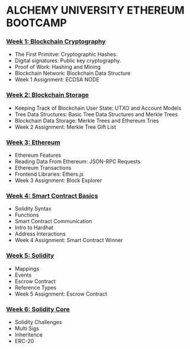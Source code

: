 # ALCHEMY UNIVERSITY ETHEREUM BOOTCAMP

### [Week 1: Blockchain Cryptography](https://github.com/robinpunn/alchemy-university-ethereum-bootcamp/tree/main/week1)
+ The First Primitve: Cryptographic Hashes.
+ Digital signatures: Public key cryptography.
+ Proof of Work: Hashing and Mining
+ Blockchain Network: Blockchain Data Structure
+ Week 1 Assignment: ECDSA NODE

### [Week 2: Blockchain Storage](https://github.com/robinpunn/alchemy-university-ethereum-bootcamp/tree/main/week2#blockchain-data-storage)
+ Keeping Track of Blockchain User State: UTXO and Account Models
+ Tree Data Structures: Basic Tree Data Structures and Merkle Trees
+ Blockchain Data Storage: Merkle Trees and Ethereum Tries
+ Week 2 Assignment: Merkle Tree Gift List

### [Week 3: Ethereum](https://github.com/robinpunn/alchemy-university-ethereum-bootcamp/tree/main/week3)
+ Ethereum Features
+ Reading Data From Ethereum: JSON-RPC Requests
+ Ethereum Transactions
+ Frontend Libraries: Ethers.js
+ Week 3 Assignment: Block Explorer

### [Week 4: Smart Contract Basics](https://github.com/robinpunn/alchemy-university-ethereum-bootcamp/tree/main/week4)
+ Solidity Syntax
+ Functions
+ Smart Contract Communication
+ Intro to Hardhat
+ Address Interactions
+ Week 4 Assignment: Smart Contract Winner

### [Week 5: Solidity](https://github.com/robinpunn/alchemy-university-ethereum-bootcamp/tree/main/week5)
+ Mappings
+ Events
+ Escrow Contract
+ Reference Types
+ Week 5 Assignment: Escrow Contract

### [Week 6: Solidity Core](https://github.com/robinpunn/alchemy-university-ethereum-bootcamp/tree/main/week6)
+ Solidity Challenges
+ Multi Sigs
+ Inheritence
+ ERC-20